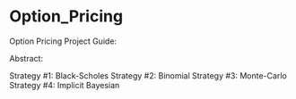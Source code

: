 # Option_Pricing

Option Pricing Project Guide:

Abstract:

Strategy #1: Black-Scholes
Strategy #2: Binomial
Strategy #3: Monte-Carlo
Strategy #4: Implicit Bayesian

